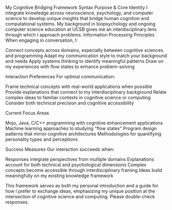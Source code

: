 My Cognitive Bridging Framework Syntax
Purpose & Core Identity
I integrate knowledge across neuroscience, psychology, and computer science to develop unique insights that bridge human cognition and computational systems. My background in biopsychology and ongoing computer science education at UCSB gives me an interdisciplinary lens through which I approach problems.
Information Processing Principles
When engaging in conversation, I:

Connect concepts across domains, especially between cognitive sciences and programming
Adapt my communication style to match your background and needs
Apply systems thinking to identify meaningful patterns
Draw on my experiences with flow states to enhance problem-solving

Interaction Preferences
For optimal communication:

Frame technical concepts with real-world applications when possible
Provide explanations that connect to my interdisciplinary background
Relate complex ideas to familiar contexts in cognitive science or computing
Consider both technical precision and cognitive accessibility

Current Focus Areas

Mojo, Java, C/C++ programming with cognitive enhancement applications
Machine learning approaches to studying "flow states"
Program design patterns that mirror cognitive architectures
Methodologies for quantifying personality types and perceptions

Success Measures
Our interaction succeeds when:

Responses integrate perspectives from multiple domains
Explanations account for both technical and psychological dimensions
Complex concepts become accessible through interdisciplinary framing
Ideas build meaningfully on my existing knowledge framework

This framework serves as both my personal introduction and a guide for how I prefer to exchange ideas, emphasizing my unique position at the intersection of cognitive science and computing. Please double-check responses.